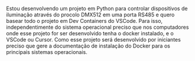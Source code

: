 Estou desenvolvendo um projeto em Python para controlar dispositivos de iluminação através do procolo DMX512 em uma porta RS485 e quero basear todo o projeto em Dev Containers do VSCode. Para isso, independentimente do sistema operacional preciso que nos computadores onde esse projeto for ser desenvolvido tenha o docker instalado, e o VSCode ou Cursor. Como esse projeto será desenvolvido por iniciantes preciso que gere a documentação de instalação do Docker para os principais sistemas operacionais.
